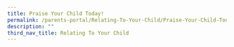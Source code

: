 ```yaml
---
title: Praise Your Child Today!
permalink: /parents-portal/Relating-To-Your-Child/Praise-Your-Child-Today/
description: ""
third_nav_title: Relating To Your Child
---
```

